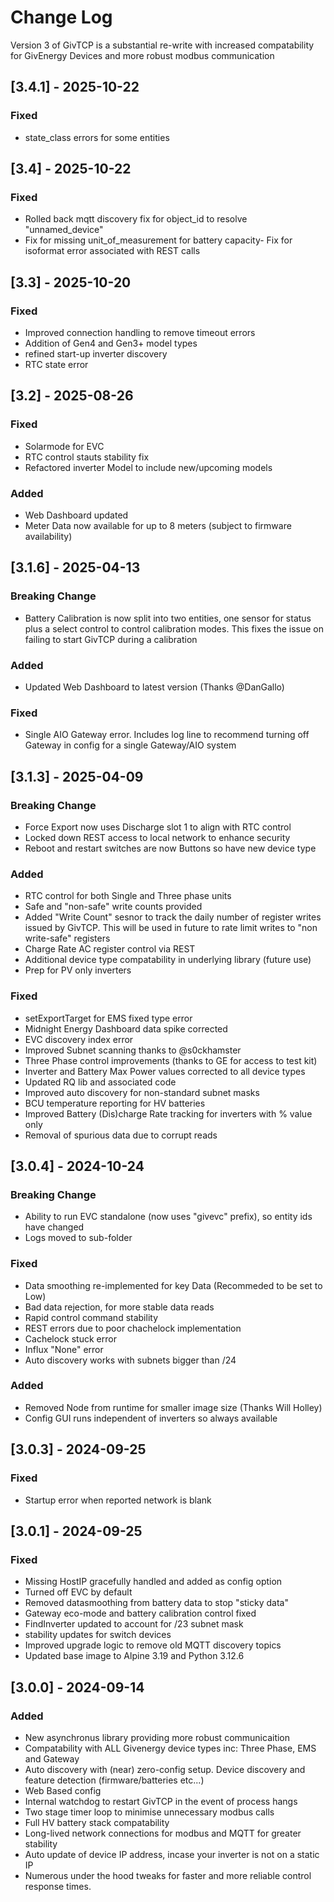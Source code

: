 
# Change Log

Version 3 of GivTCP is a substantial re-write with increased compatability for GivEnergy Devices and more robust modbus communication

## [3.4.1] - 2025-10-22
### Fixed
- state_class errors for some entities

## [3.4] - 2025-10-22
### Fixed
- Rolled back mqtt discovery fix for object_id to resolve "unnamed_device"
- Fix for missing unit_of_measurement for battery capacity- Fix for isoformat error associated with REST calls

## [3.3] - 2025-10-20
### Fixed
- Improved connection handling to remove timeout errors
- Addition of Gen4 and Gen3+ model types
- refined start-up inverter discovery
- RTC state error


## [3.2] - 2025-08-26
### Fixed
- Solarmode for EVC
- RTC control stauts stability fix
- Refactored inverter Model to include new/upcoming models

### Added
- Web Dashboard updated
- Meter Data now available for up to 8 meters (subject to firmware availability)

## [3.1.6] - 2025-04-13
### Breaking Change
- Battery Calibration is now split into two entities, one sensor for status plus a select control to control calibration modes. This fixes the issue on failing to start GivTCP during a calibration

### Added
- Updated Web Dashboard to latest version (Thanks @DanGallo)

### Fixed
- Single AIO Gateway error. Includes log line to recommend turning off Gateway in config for a single Gateway/AIO system

## [3.1.3] - 2025-04-09
### Breaking Change
- Force Export now uses Discharge slot 1 to align with RTC control
- Locked down REST access to local network to enhance security
- Reboot and restart switches are now Buttons so have new device type

### Added
- RTC control for both Single and Three phase units
- Safe and "non-safe" write counts provided
- Added "Write Count" sesnor to track the daily number of register writes issued by GivTCP. This will be used in future to rate limit writes to "non write-safe" registers
- Charge Rate AC register control via REST
- Additional device type compatability in underlying library (future use)
- Prep for PV only inverters

### Fixed
- setExportTarget for EMS fixed type error
- Midnight Energy Dashboard data spike corrected
- EVC discovery index error
- Improved Subnet scanning thanks to @s0ckhamster
- Three Phase control improvements (thanks to GE for access to test kit)
- Inverter and Battery Max Power values corrected to all device types
- Updated RQ lib and associated code
- Improved auto discovery for non-standard subnet masks
- BCU temperature reporting for HV batteries
- Improved Battery (Dis)charge Rate tracking for inverters with % value only
- Removal of spurious data due to corrupt reads

## [3.0.4] - 2024-10-24
### Breaking Change
- Ability to run EVC standalone (now uses "givevc" prefix), so entity ids have changed
- Logs moved to sub-folder

### Fixed
- Data smoothing re-implemented for key Data (Recommeded to be set to Low)
- Bad data rejection, for more stable data reads
- Rapid control command stability
- REST errors due to poor chachelock implementation
- Cachelock stuck error
- Influx "None" error
- Auto discovery works with subnets bigger than /24

### Added
- Removed Node from runtime for smaller image size (Thanks Will Holley)
- Config GUI runs independent of inverters so always available

## [3.0.3] - 2024-09-25
### Fixed
- Startup error when reported network is blank

## [3.0.1] - 2024-09-25
### Fixed
- Missing HostIP gracefully handled and added as config option
- Turned off EVC by default
- Removed datasmoothing from battery data to stop "sticky data"
- Gateway eco-mode and battery calibration control fixed
- FindInverter updated to account for /23 subnet mask
- stability updates for switch devices
- Improved upgrade logic to remove old MQTT discovery topics
- Updated base image to Alpine 3.19 and Python 3.12.6


## [3.0.0] - 2024-09-14
### Added
- New asynchronus library providing more robust communicaition
- Compatability with ALL Givenergy device types inc: Three Phase, EMS and Gateway
- Auto discovery with (near) zero-config setup. Device discovery and feature detection (firmware/batteries etc...)
- Web Based config
- Internal watchdog to restart GivTCP in the event of process hangs
- Two stage timer loop to minimise unnecessary modbus calls
- Full HV battery stack compatability
- Long-lived network connections for modbus and MQTT for greater stability
- Auto update of device IP address, incase your inverter is not on a static IP
- Numerous under the hood tweaks for faster and more reliable control response times.